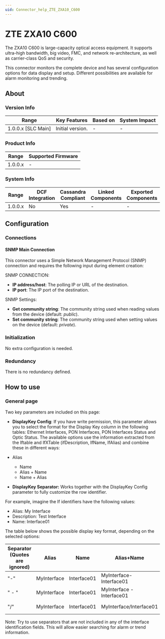 ```yaml
---
uid: Connector_help_ZTE_ZXA10_C600
---
```


# ZTE ZXA10 C600

The ZXA10 C600 is large-capacity optical access equipment. It supports ultra-high bandwidth, big video, FMC, and network re-architecture, as well as carrier-class QoS and security.

This connector monitors the complete device and has several configuration options for data display and setup. Different possibilities are available for alarm monitoring and trending.

## About

### Version Info

| **Range**            | **Key Features** | **Based on** | **System Impact** |
|----------------------|------------------|--------------|-------------------|
| 1.0.0.x \[SLC Main\] | Initial version. | \-           | \-                |

### Product Info

| **Range** | **Supported Firmware** |
|-----------|------------------------|
| 1.0.0.x   | \-                     |

### System Info

| **Range** | **DCF Integration** | **Cassandra Compliant** | **Linked Components** | **Exported Components** |
|-----------|---------------------|-------------------------|-----------------------|-------------------------|
| 1.0.0.x   | No                  | Yes                     | \-                    | \-                      |

## Configuration

### Connections

#### SNMP Main Connection

This connector uses a Simple Network Management Protocol (SNMP) connection and requires the following input during element creation:

SNMP CONNECTION:

- **IP address/host**: The polling IP or URL of the destination.
- **IP port**: The IP port of the destination.

SNMP Settings:

- **Get community string**: The community string used when reading values from the device (default: *public*).
- **Set community string**: The community string used when setting values on the device (default: *private*).

### Initialization

No extra configuration is needed.

### Redundancy

There is no redundancy defined.

## How to use

### General page

Two key parameters are included on this page:

- **DisplayKey Config**: If you have write permission, this parameter allows you to select the format for the Display Key column in the following tables: Ethernet Interfaces, PON Interfaces, PON Interfaces Status and Optic Status. The available options use the information extracted from the Iftable and IfXTable (ifDescription, IfName, IfAlias) and combine these in different ways:

- Alias
  - Name
  - Alias + Name
  - Name + Alias

- **DisplayKey Separator:** Works together with the DisplayKey Config parameter to fully customize the row identifier.

For example, imagine the If identifiers have the following values:

- Alias: My Interface
- Description: Test Interface
- Name: Interface01

The table below shows the possible display key format, depending on the selected options:

| **Separator (Quotes are ignored)** | **Alias**   | **Name**    | **Alias+Name**            | **Description+Alias**        | **Name+Alias**            |
|------------------------------------|-------------|-------------|---------------------------|------------------------------|---------------------------|
| "-"                                | MyInterface | Interface01 | MyInterface-Interface01   | Test Interface-MyInterface   | Interface01-MyInterface   |
| " - "                              | MyInterface | Interface01 | MyInterface - Interface01 | Test Interface - MyInterface | Interface01 - MyInterface |
| "/"                                | MyInterface | Interface01 | MyInterface/Interface01   | Test Interface/MyInterface   | Interface01/MyInterface   |

Note: Try to use separators that are not included in any of the interface identification fields. This will allow easier searching for alarm or trend information.
